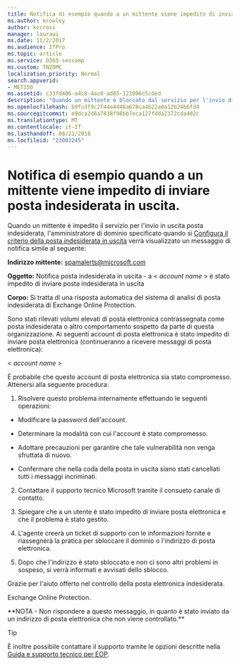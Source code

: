 ```yaml
---
title: Notifica di esempio quando a un mittente viene impedito di inviare posta indesiderata in uscita.
ms.author: krowley
author: kccross
manager: laurawi
ms.date: 11/2/2017
ms.audience: ITPro
ms.topic: article
ms.service: O365-seccomp
ms.custom: TN2DMC
localization_priority: Normal
search.appverid:
- MET150
ms.assetid: c33fd406-a4c8-4ac8-ad85-123996c5cded
description: "Quando un mittente è bloccato dal servizio per l'invio di posta indesiderata in uscita, l'amministratore di dominio specificato quando si configura il criterio della posta indesiderata in uscita riceverà un messaggio di notifica simile al seguente:"
ms.openlocfilehash: b9fcdf9c2f44a4446a678ca4b22a0a12b24b6fd4
ms.sourcegitcommit: e9dca2d6a7838f98bb7eca127fdda2372cda402c
ms.translationtype: MT
ms.contentlocale: it-IT
ms.lasthandoff: 08/21/2018
ms.locfileid: "23003245"
---
```

# <a name="sample-notification-when-a-sender-is-blocked-sending-outbound-spam"></a>Notifica di esempio quando a un mittente viene impedito di inviare posta indesiderata in uscita.

Quando un mittente è impedito il servizio per l'invio in uscita posta indesiderata, l'amministratore di dominio specificato quando si [Configura il criterio della posta indesiderata in uscita](configure-the-outbound-spam-policy.md) verrà visualizzato un messaggio di notifica simile al seguente: 
  
 **Indirizzo mittente:** spamalerts@microsoft.com 
  
 **Oggetto:** Notifica posta indesiderata in uscita - a \<  *account name*  \> è stato impedito di inviare posta indesiderata in uscita 
  
 **Corpo:** Si tratta di una risposta automatica del sistema di analisi di posta indesiderata di Exchange Online Protection. 
  
Sono stati rilevati volumi elevati di posta elettronica contrassegnata come posta indesiderata o altro comportamento sospetto da parte di questa organizzazione. Ai seguenti account di posta elettronica è stato impedito di inviare posta elettronica (continueranno a ricevere messaggi di posta elettronica):
  
\< *account name*  \> 
  
È probabile che questo account di posta elettronica sia stato compromesso. Attenersi alla seguente procedura:
  
1. Risolvere questo problema internamente effettuando le seguenti operazioni:
    
  - Modificare la password dell'account.
    
  - Determinare la modalità con cui l'account è stato compromesso.
    
  - Adottare precauzioni per garantire che tale vulnerabilità non venga sfruttata di nuovo.
    
  - Confermare che nella coda della posta in uscita siano stati cancellati tutti i messaggi incriminati.
    
2. Contattare il supporto tecnico Microsoft tramite il consueto canale di contatto.
    
3. Spiegare che a un utente è stato impedito di inviare posta elettronica e che il problema è stato gestito.
    
4. L'agente creerà un ticket di supporto con le informazioni fornite e riassegnerà la pratica per sbloccare il dominio o l'indirizzo di posta elettronica.
    
5. Dopo che l'indirizzo è stato sbloccato e non ci sono altri problemi in sospeso, si verrà informati e avvisati dello sblocco.
    
Grazie per l'aiuto offerto nel controllo della posta elettronica indesiderata.
  
Exchange Online Protection.
  
\*\*NOTA - Non rispondere a questo messaggio, in quanto è stato inviato da un indirizzo di posta elettronica che non viene controllato.\*\*
  
> [!TIP]
> È inoltre possibile contattare il supporto tramite le opzioni descritte nella [Guida e supporto tecnico per EOP](eop/help-and-support-for-eop.md). 
  

